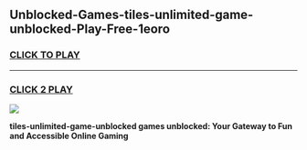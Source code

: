 
## Unblocked-Games-tiles-unlimited-game-unblocked-Play-Free-1eoro
<h3>
<a href="https://premium76.site?title=tiles-unlimited-game-unblocked&ref=18A">CLICK TO PLAY</a></h3>
<hr>

<h3>
<a href="https://premium76.site?title=tiles-unlimited-game-unblocked&ref=18A">CLICK 2 PLAY</a>
  
</h3>

<a href="https://premium76.site?title=tiles-unlimited-game-unblocked&ref=18A"><img src="https://clearcache.store/games.png"></a>


**tiles-unlimited-game-unblocked games unblocked: Your Gateway to Fun and Accessible Online Gaming**
